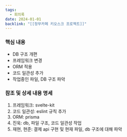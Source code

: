 ```yaml
---
tags:
  - 회의록
date: 2024-01-01
backlink: "[[정무카페 키오스크 프로젝트]]"
---
```

### 핵심 내용
+ DB 구조 개편
+ 프레임워크 변경
+ ORM 적용
+ 코드 일관성 추가
+ 작업중인 파일, DB 구조 파악


### 참조 및 상세 내용 명세
1. 프레임워크: svelte-kit
2. 코드 일관성: eslint 규칙 추가
3. ORM: prisma
4. 진욱: db, 파일 구조, 코드 일관성 작업
5. 재현, 현준: 결제 api 구현 및 현재 파일, db 구조에 대해 파악
